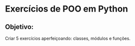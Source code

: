 # Exercícios de POO em Python

## Objetivo:
<p> Criar 5 exercícios aperfeiçoando: classes, módulos e funções.
